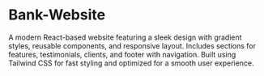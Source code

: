# Bank-Website
A modern React-based website featuring a sleek design with gradient styles, reusable components, and responsive layout. Includes sections for features, testimonials, clients, and footer with navigation. Built using Tailwind CSS for fast styling and optimized for a smooth user experience.
